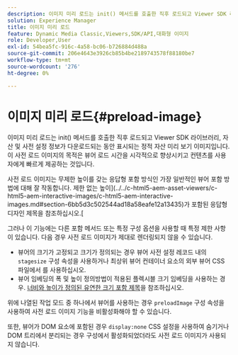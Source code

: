 ```yaml
---
description: 이미지 미리 로드는 init() 메서드를 호출한 직후 로드되고 Viewer SDK 라이브러리, 자산 및 사전 설정 정보가 다운로드되는 동안 표시되는 정적 자산 미리 보기 이미지입니다. 이 사전 로드 이미지의 목적은 뷰어 로드 시간을 시각적으로 향상시키고 컨텐츠를 사용자에게 빠르게 제공하는 것입니다.
solution: Experience Manager
title: 이미지 미리 로드
feature: Dynamic Media Classic,Viewers,SDK/API,대화형 이미지
role: Developer,User
exl-id: 54bea5fc-916c-4a58-bc06-b726884d488a
source-git-commit: 206e4643e3926cb85b4be2189743578f88180be7
workflow-type: tm+mt
source-wordcount: '276'
ht-degree: 0%

---
```


# 이미지 미리 로드{#preload-image}

이미지 미리 로드는 init() 메서드를 호출한 직후 로드되고 Viewer SDK 라이브러리, 자산 및 사전 설정 정보가 다운로드되는 동안 표시되는 정적 자산 미리 보기 이미지입니다. 이 사전 로드 이미지의 목적은 뷰어 로드 시간을 시각적으로 향상시키고 컨텐츠를 사용자에게 빠르게 제공하는 것입니다.

사전 로드 이미지는 무제한 높이를 갖는 응답형 포함 방식인 가장 일반적인 뷰어 포함 방법에 대해 잘 작동합니다. 제한 없는 높이](../../c-html5-aem-asset-viewers/c-html5-aem-interactive-images/c-html5-aem-interactive-images.md#section-6bb5d3c502544ad18a58eafe12a13435)가 포함된 응답형 디자인 제목을 참조하십시오.[

그러나 이 기능에는 다른 포함 메서드 또는 특정 구성 옵션을 사용할 때 특정 제한 사항이 있습니다. 다음 경우 사전 로드 이미지가 제대로 렌더링되지 않을 수 있습니다.

* 뷰어의 크기가 고정되고 크기가 정의되는 경우 뷰어 사전 설정 레코드 내의 `stagesize` 구성 속성을 사용하거나 최상위 뷰어 컨테이너 요소의 외부 뷰어 CSS 파일에서 를 사용하십시오.
* 뷰어 임베딩의 폭 및 높이 정의방법이 적용된 플렉시블 크기 임베딩을 사용하는 경우. [너비와 높이가 정의된 유연한 크기 포함 제목](../../c-html5-aem-asset-viewers/c-html5-aem-interactive-images/c-html5-aem-interactive-images.md#section-6bb5d3c502544ad18a58eafe12a13435)을 참조하십시오.

위에 나열된 작업 모드 중 하나에서 뷰어를 사용하는 경우 `preloadImage` 구성 속성을 사용하여 사전 로드 이미지 기능을 비활성화해야 할 수 있습니다.

또한, 뷰어가 DOM 요소에 포함된 경우 `display:none` CSS 설정을 사용하여 숨기거나 DOM 트리에서 분리되는 경우 구성에서 활성화되었더라도 사전 로드 이미지가 사용되지 않습니다.
